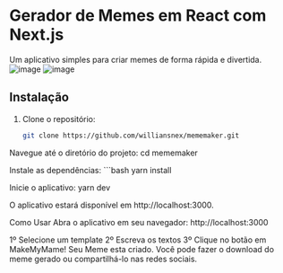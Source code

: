 # Gerador de Memes em React com Next.js

Um aplicativo simples para criar memes de forma rápida e divertida.
![image](https://github.com/williansnex/mememaker/assets/120076321/094233db-2a14-45d6-936c-9f089b35d618) ![image](https://github.com/williansnex/mememaker/assets/120076321/f8e44329-68fc-4266-ab44-b74b2a88bd0e)



## Instalação

1. Clone o repositório:

    ```bash
   git clone https://github.com/williansnex/mememaker.git

Navegue até o diretório do projeto:
cd mememaker

Instale as dependências:
    ```bash
    yarn install

Inicie o aplicativo:
yarn dev

O aplicativo estará disponível em http://localhost:3000.

Como Usar
Abra o aplicativo em seu navegador: http://localhost:3000

1º Selecione um template
2º Escreva os textos
3º Clique no botão em MakeMyMame!
Seu Meme esta criado.
Você pode fazer o download do meme gerado ou compartilhá-lo nas redes sociais.
